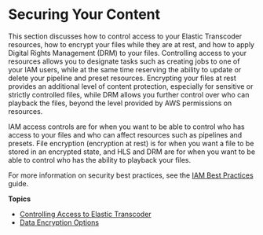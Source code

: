 # Securing Your Content<a name="security"></a>

This section discusses how to control access to your Elastic Transcoder resources, how to encrypt your files while they are at rest, and how to apply Digital Rights Management \(DRM\) to your files\. Controlling access to your resources allows you to designate tasks such as creating jobs to one of your IAM users, while at the same time reserving the ability to update or delete your pipeline and preset resources\. Encrypting your files at rest provides an additional level of content protection, especially for sensitive or strictly controlled files, while DRM allows you further control over who can playback the files, beyond the level provided by AWS permissions on resources\.

IAM access controls are for when you want to be able to control who has access to your files and who can affect resources such as pipelines and presets\. File encryption \(encryption at rest\) is for when you want a file to be stored in an encrypted state, and HLS and DRM are for when you want to be able to control who has the ability to playback your files\.

For more information on security best practices, see the [IAM Best Practices](http://docs.aws.amazon.com/IAM/latest/UserGuide/IAMBestPractices.html) guide\.

**Topics**
+ [Controlling Access to Elastic Transcoder](access-control.md)
+ [Data Encryption Options](encryption.md)